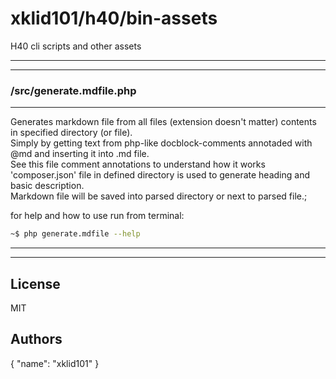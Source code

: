 # xklid101/h40/bin-assets

H40 cli scripts and other assets

**************************
**************************

### /src/generate.mdfile.php
**************************

Generates markdown file from all files (extension doesn't matter) contents in specified directory (or file).  
Simply by getting text from php-like docblock-comments annotaded with @md and inserting it into .md file.  
See this file comment annotations to understand how it works  
'composer.json' file in defined directory is used to generate heading and basic description.  
Markdown file will be saved into parsed directory or next to parsed file.;  
  
for help and how to use run from terminal:  
```bash  
~$ php generate.mdfile --help  
```
  
**************************
**************************

## License  
MIT  

## Authors  
{
    "name": "xklid101"
}  
